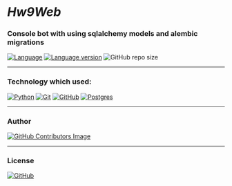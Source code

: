 # *Hw9Web*

### Console bot with using sqlalchemy models and alembic migrations

[![Language](https://img.shields.io/badge/language-python-blue?&style=plastic)](https://www.python.org)
[![Language version](https://img.shields.io/badge/version-3.10-red?&style=plastic)](https://www.python.org/downloads/)
![GitHub repo size](https://img.shields.io/badge/repo%20size-122%20kB-pink?&style=plastic)

---

### Technology which used:
[![Python](https://img.shields.io/badge/python-3670A0?style=for-the-badge&logo=python&logoColor=ffdd54)](https://www.python.org)
[![Git](https://img.shields.io/badge/git-%23F05033.svg?style=for-the-badge&logo=git&logoColor=white)](https://git-scm.com/)
[![GitHub](https://img.shields.io/badge/github-%23121011.svg?style=for-the-badge&logo=github&logoColor=white)](https://github.com/)
[![Postgres](https://img.shields.io/badge/postgres-%23316192.svg?style=for-the-badge&logo=postgresql&logoColor=white)](https://www.postgresql.org/)


---

### Author
[![GitHub Contributors Image](https://contrib.rocks/image?repo=LeadShadow/hw9web)](https://github.com/LeadShadow)

---
### License

[![GitHub](https://img.shields.io/github/license/LeadShadow/hw9web)](https://github.com/LeadShadow/hw9web/blob/main/LICENSE)
